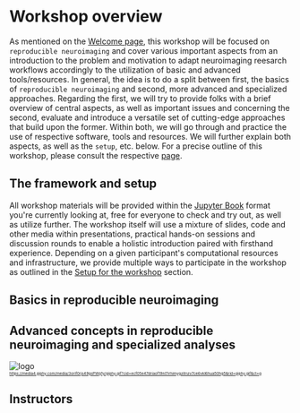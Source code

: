 # Workshop overview

As mentioned on the [Welcome page](https://repronim.github.io/dgpa_workshop/index.html), this workshop will be focused on `reproducible neuroimaging` and cover various important aspects from an introduction to the problem and motivation to adapt neuroimaging reesarch workflows accordingly to the utilization of basic and advanced tools/resources. In general, the idea is to do a split between first, the basics of `reproducible neuroimaging` and second, more advanced and specialized approaches. Regarding the first, we will try to provide folks with a brief overview of central aspects, as well as important issues and concerning the second, evaluate and introduce a versatile set of cutting-edge approaches that build upon the former. Within both, we will go through and practice the use of respective software, tools and resources. We will further explain both aspects, as well as the `setup`, etc. below. For a precise outline of this workshop, please consult the respective [page](https://repronim.github.io/dgpa_workshop/outline.html). 


## The framework and setup

All workshop materials will be provided within the [Jupyter Book](https://jupyterbook.org/intro.html) format you're currently looking at, free for everyone to check and try out, as well as utilize further. The workshop itself will use a mixture of slides, code and other media within presentations, practical hands-on sessions and discussion rounds to enable a holistic introduction paired with firsthand experience. Depending on a given participant's computational resources and infrastructure, we provide multiple ways to participate in the workshop as outlined in the [Setup for the workshop](https://repronim.github.io/dgpa_workshop/setup.html) section.    


## Basics in reproducible neuroimaging


## Advanced concepts in reproducible neuroimaging and specialized analyses


![logo](https://media4.giphy.com/media/3orif0rjs49gsPWg1y/giphy.gif?cid=ecf05e47driaof19nl7irhimygzitnzv7ce6vkl6hua50hg5&rid=giphy.gif&ct=g)\
<sub><sup><sub><sup>https://media4.giphy.com/media/3orif0rjs49gsPWg1y/giphy.gif?cid=ecf05e47driaof19nl7irhimygzitnzv7ce6vkl6hua50hg5&rid=giphy.gif&ct=g
</sup></sub></sup></sub>


## Instructors
